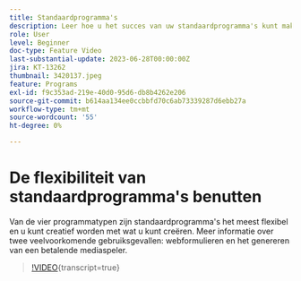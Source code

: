 ```yaml
---
title: Standaardprogramma's
description: Leer hoe u het succes van uw standaardprogramma's kunt maken en meten.
role: User
level: Beginner
doc-type: Feature Video
last-substantial-update: 2023-06-28T00:00:00Z
jira: KT-13262
thumbnail: 3420137.jpeg
feature: Programs
exl-id: f9c353ad-219e-40d0-95d6-db8b4262e206
source-git-commit: b614aa134ee0ccbbfd70c6ab73339287d6ebb27a
workflow-type: tm+mt
source-wordcount: '55'
ht-degree: 0%

---
```


# De flexibiliteit van standaardprogramma&#39;s benutten


Van de vier programmatypen zijn standaardprogramma&#39;s het meest flexibel en u kunt creatief worden met wat u kunt creëren.
Meer informatie over twee veelvoorkomende gebruiksgevallen: webformulieren en het genereren van een betalende mediaspeler.

>[!VIDEO](https://video.tv.adobe.com/v/3453857?learn=on&captions=dut){transcript=true}
